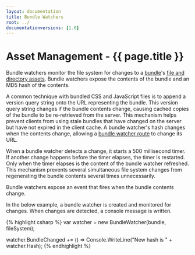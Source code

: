 ```yaml
---
layout: documentation
title: Bundle Watchers
root: ../
documentationversions: [1.0]
---
```

Asset Management - {{ page.title }}
=
Bundle watchers monitor the file system for changes to a [bundle](bundles.html)'s [file and directory assets](assets.html). Bundle watchers expose the contents of the bundle and an MD5 hash of the contents.

A common technique with bundled CSS and JavaScript files is to append a version query string onto the URL representing the bundle. This version query string changes if the bundle contents change, causing cached copies of the bundle to be re-retrieved from the server. This mechanism helps prevent clients from using stale bundles that have changed on the server but have not expired in the client cache. A bundle watcher's hash changes when the contents change, allowing a [bundle watcher route](bundle_watcher_routes.html) to change its URL.

When a bundle watcher detects a change, it starts a 500 millisecond timer. If another change happens before the timer elapses, the timer is restarted. Only when the timer elapses is the content of the bundle watcher refreshed. This mechanism prevents several simultaneous file system changes from regenerating the bundle contents several times unnecessarily.

Bundle watchers expose an event that fires when the bundle contents change.

In the below example, a bundle watcher is created and monitored for changes. When changes are detected, a console message is written.

{% highlight csharp %}
var watcher = new BundleWatcher(bundle, fileSystem);

watcher.BundleChanged += () => Console.WriteLine("New hash is " + watcher.Hash);
{% endhighlight %}
